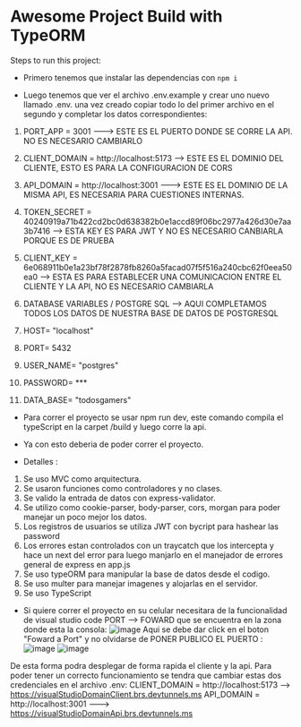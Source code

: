 # Awesome Project Build with TypeORM

Steps to run this project:

* Primero tenemos que instalar las dependencias con  `npm i`

* Luego tenemos que ver el archivo .env.example y crear uno nuevo llamado .env. una vez creado copiar todo lo del primer archivo en el segundo y completar los datos correspondientes:

1. PORT_APP = 3001 ---> ESTE ES EL PUERTO DONDE SE CORRE LA API. NO ES NECESARIO CAMBIARLO

2. CLIENT_DOMAIN = http://localhost:5173 --> ESTE ES EL DOMINIO DEL CLIENTE, ESTO ES PARA LA CONFIGURACION DE CORS

3. API_DOMAIN = http://localhost:3001  ---> ESTE ES EL DOMINIO DE LA MISMA API, ES NECESARIA PARA CUESTIONES INTERNAS.

4. TOKEN_SECRET = 40240919a71b422cd2bc0d638382b0e1accd89f06bc2977a426d30e7aa3b7416 --> ESTA  KEY ES PARA JWT Y NO ES NECESARIO CANBIARLA PORQUE ES DE PRUEBA

5. CLIENT_KEY = 6e068911b0e1a23bf78f2878fb8260a5facad07f5f516a240cbc62f0eea50ea0 --> ESTA ES PARA ESTABLECER UNA COMUNICACION ENTRE EL CLIENTE Y LA API, NO ES NECESARIO CAMBIARLA

6. DATABASE VARIABLES / POSTGRE SQL  --> AQUI COMPLETAMOS TODOS LOS DATOS DE NUESTRA BASE DE DATOS DE POSTGRESQL

7. HOST= "localhost"

8. PORT= 5432

9. USER_NAME= "postgres"

10. PASSWORD= ***

11. DATA_BASE= "todosgamers"

* Para correr el proyecto se usar npm run dev, este comando compila el typeScript en la carpet /build y luego corre la api. 

* Ya con esto deberia de poder correr el proyecto.

* Detalles :
1. Se uso MVC como arquitectura.
2. Se usaron funciones como controladores y no clases.
3. Se valido la entrada de datos con express-validator.
4. Se utilizo como cookie-parser, body-parser, cors, morgan para poder manejar un poco mejor los datos.
5. Los registros  de usuarios se utiliza JWT con bycript para hashear las password
6. Los errores estan controlados con un traycatch que los intercepta y hace un next del error para luego manjarlo en el manejador de errores general de express en app.js
7. Se uso typeORM para manipular la base de datos desde el codigo.
8. Se uso multer para manejar imagenes y alojarlas en el servidor.
9. Se uso TypeScript

* Si quiere correr el proyecto en su celular necesitara de la funcionalidad de visual studio code PORT --> FOWARD que se encuentra en la zona donde esta la consola:
![image](https://github.com/user-attachments/assets/d118f7cd-65b8-4d3c-83c6-d80795edf50e)
Aqui se debe dar click en el boton "Foward a Port" y no olvidarse de PONER PUBLICO EL PUERTO :
![image](https://github.com/user-attachments/assets/1473cc31-05da-4c7c-be8f-5a686dc7cd64)
![image](https://github.com/user-attachments/assets/adb63f21-ef90-43db-bd38-a04c34511ba7)

De esta forma podra desplegar de forma rapida el cliente y la api. Para poder tener un correcto funcionamiento se tendra que cambiar estas dos credenciales en el archivo .env:
CLIENT_DOMAIN = http://localhost:5173 --> https://visualStudioDomainClient.brs.devtunnels.ms
API_DOMAIN = http://localhost:3001  ---> https://visualStudioDomainApi.brs.devtunnels.ms



